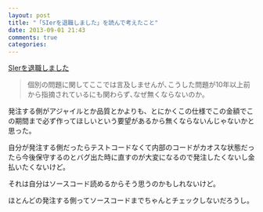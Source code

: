 ```yaml
---
layout: post
title: "「SIerを退職しました」を読んで考えたこと"
date: 2013-09-01 21:43
comments: true
categories:
---
```


[SIerを退職しました](http://hotchemi.hateblo.jp/entry/2013/09/01/103951)

> 個別の問題に関してここでは言及しませんが､こうした問題が10年以上前から指摘されているにも関わらず､なぜ無くならないのか｡

発注する側がアジャイルとか品質とかよりも、とにかくこの仕様でこの金額でこの期間まで必ず作ってほしいという要望があるから無くならないんじゃないかと思った。

自分が発注する側だったらテストコードなくて内部のコードがカオスな状態だったら今後保守するのとバグ出た時に直すのが大変になるので発注したくないし金払いたくないけど。

それは自分はソースコード読めるからそう思うのかもしれないけど。

ほとんどの発注する側ってソースコードまでちゃんとチェックしないだろうし。
